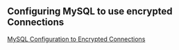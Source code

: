 ## Configuring MySQL to use encrypted Connections
[MySQL Configuration to Encrypted Connections](https://dev.mysql.com/doc/refman/8.0/en/using-encrypted-connections.html)

